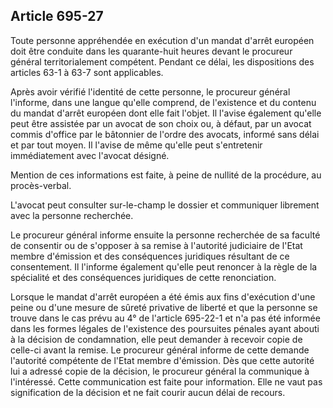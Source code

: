Article 695-27
----
Toute personne appréhendée en exécution d'un mandat d'arrêt européen doit être
conduite dans les quarante-huit heures devant le procureur général
territorialement compétent. Pendant ce délai, les dispositions des articles 63-1
à 63-7 sont applicables.

Après avoir vérifié l'identité de cette personne, le procureur général
l'informe, dans une langue qu'elle comprend, de l'existence et du contenu du
mandat d'arrêt européen dont elle fait l'objet. Il l'avise également qu'elle
peut être assistée par un avocat de son choix ou, à défaut, par un avocat commis
d'office par le bâtonnier de l'ordre des avocats, informé sans délai et par tout
moyen. Il l'avise de même qu'elle peut s'entretenir immédiatement avec l'avocat
désigné.

Mention de ces informations est faite, à peine de nullité de la procédure, au
procès-verbal.

L'avocat peut consulter sur-le-champ le dossier et communiquer librement avec la
personne recherchée.

Le procureur général informe ensuite la personne recherchée de sa faculté de
consentir ou de s'opposer à sa remise à l'autorité judiciaire de l'Etat membre
d'émission et des conséquences juridiques résultant de ce consentement. Il
l'informe également qu'elle peut renoncer à la règle de la spécialité et des
conséquences juridiques de cette renonciation.

Lorsque le mandat d'arrêt européen a été émis aux fins d'exécution d'une peine
ou d'une mesure de sûreté privative de liberté et que la personne se trouve dans
le cas prévu au 4° de l'article 695-22-1 et n'a pas été informée dans les formes
légales de l'existence des poursuites pénales ayant abouti à la décision de
condamnation, elle peut demander à recevoir copie de celle-ci avant la remise.
Le procureur général informe de cette demande l'autorité compétente de l'Etat
membre d'émission. Dès que cette autorité lui a adressé copie de la décision, le
procureur général la communique à l'intéressé. Cette communication est faite
pour information. Elle ne vaut pas signification de la décision et ne fait
courir aucun délai de recours.
